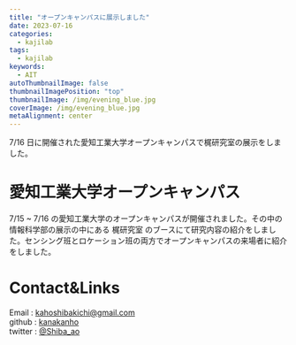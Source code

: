 ```yaml
---
title: "オープンキャンパスに展示しました"
date: 2023-07-16
categories:
  - kajilab
tags:
  - kajilab
keywords:
  - AIT
autoThumbnailImage: false
thumbnailImagePosition: "top"
thumbnailImage: /img/evening_blue.jpg
coverImage: /img/evening_blue.jpg
metaAlignment: center
---
```


7/16 日に開催された愛知工業大学オープンキャンパスで梶研究室の展示をしました。

<!--more-->

<!-- {{< toc >}} -->

# 愛知工業大学オープンキャンパス

7/15 ~ 7/16 の愛知工業大学のオープンキャンパスが開催されました。その中の情報科学部の展示の中にある 梶研究室 のブースにて研究内容の紹介をしました。センシング班とロケーション班の両方でオープンキャンパスの来場者に紹介をしました。

# Contact&Links

Email : kahoshibakichi@gmail.com  
github : [kanakanho](https://github.com/kanakanho)  
twitter : [@Shiba_ao](https://twitter.com/Shiba_ao_)
